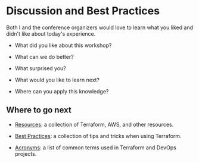 Discussion and Best Practices
=============================

Both I and the conference organizers would love to learn what you liked and didn't like about today's experience.

- What did you like about this workshop?

- What can we do better?

- What surprised you?

- What would you like to learn next?

- Where can you apply this knowledge?


Where to go next
----------------

- [Resources](./resources.md): a collection of Terraform, AWS, and other resources.

- [Best Practices](./best-practices.md): a collection of tips and tricks when using Terraform.

- [Acronyms](./acronyms.md): a list of common terms used in Terraform and DevOps projects.
